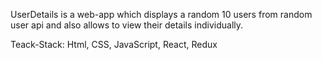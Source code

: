 UserDetails is a web-app which displays a random 10 users from random user api and also allows to view their details individually.

Teack-Stack: Html, CSS, JavaScript, React, Redux
